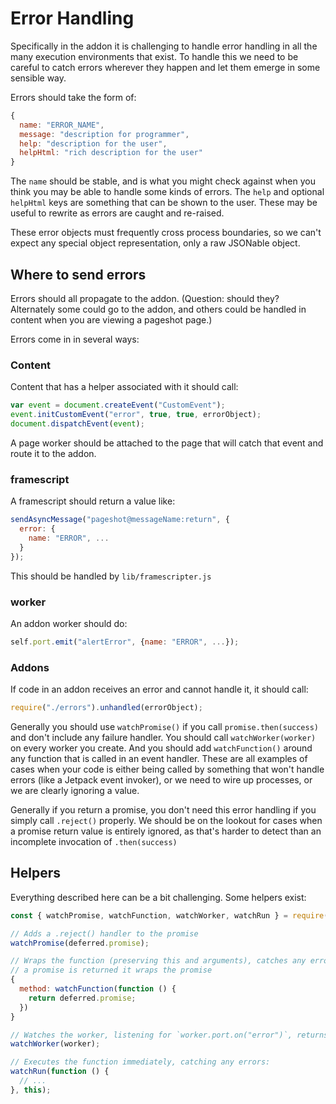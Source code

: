 # Error Handling

Specifically in the addon it is challenging to handle error handling in all the many execution environments that exist.  To handle this we need to be careful to catch errors wherever they happen and let them emerge in some sensible way.

Errors should take the form of:

```javascript
{
  name: "ERROR_NAME",
  message: "description for programmer",
  help: "description for the user",
  helpHtml: "rich description for the user"
}
```

The `name` should be stable, and is what you might check against when you think you may be able to handle some kinds of errors.  The `help` and optional `helpHtml` keys are something that can be shown to the user.  These may be useful to rewrite as errors are caught and re-raised.

These error objects must frequently cross process boundaries, so we can't expect any special object representation, only a raw JSONable object.

## Where to send errors

Errors should all propagate to the addon.  (Question: should they?  Alternately some could go to the addon, and others could be handled in content when you are viewing a pageshot page.)

Errors come in in several ways:

### Content

Content that has a helper associated with it should call:

```javascript
var event = document.createEvent("CustomEvent");
event.initCustomEvent("error", true, true, errorObject);
document.dispatchEvent(event);
```

A page worker should be attached to the page that will catch that event and route it to the addon.

### framescript

A framescript should return a value like:

```javascript
sendAsyncMessage("pageshot@messageName:return", {
  error: {
    name: "ERROR", ...
  }
});
```

This should be handled by `lib/framescripter.js`

### worker

An addon worker should do:

```javascript
self.port.emit("alertError", {name: "ERROR", ...});
```

### Addons

If code in an addon receives an error and cannot handle it, it should call:

```javascript
require("./errors").unhandled(errorObject);
```

Generally you should use `watchPromise()` if you call `promise.then(success)` and don't include any failure handler.  You should call `watchWorker(worker)` on every worker you create.  And you should add `watchFunction()` around any function that is called in an event handler.  These are all examples of cases when your code is either being called by something that won't handle errors (like a Jetpack event invoker), or we need to wire up processes, or we are clearly ignoring a value.

Generally if you return a promise, you don't need this error handling if you simply call `.reject()` properly.  We should be on the lookout for cases when a promise return value is entirely ignored, as that's harder to detect than an incomplete invocation of `.then(success)`

## Helpers

Everything described here can be a bit challenging.  Some helpers exist:

```javascript
const { watchPromise, watchFunction, watchWorker, watchRun } = require("./errors");

// Adds a .reject() handler to the promise
watchPromise(deferred.promise);

// Wraps the function (preserving this and arguments), catches any errors, and if
// a promise is returned it wraps the promise
{
  method: watchFunction(function () {
    return deferred.promise;
  })
}

// Watches the worker, listening for `worker.port.on("error")`, returns the worker
watchWorker(worker);

// Executes the function immediately, catching any errors:
watchRun(function () {
  // ...
}, this);
```

